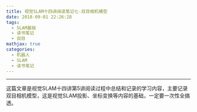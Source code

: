 ```yaml
---
title: 视觉SLAM十四讲阅读笔记七-双目相机模型
date: 2018-09-01 22:26:28
tags: 
  - SLAM基础
  - 读书笔记
  - 双目
mathjax: true
categories: 
  - 机器人
  - SLAM
  - 读书笔记
---
```


---

这篇文章是视觉SLAM十四讲第5讲阅读过程中总结和记录的学习内容，主要记录双目相机模型，这是视觉SLAM投影、坐标变换等内容的基础，一定要一次性全搞透。

<!--more--->